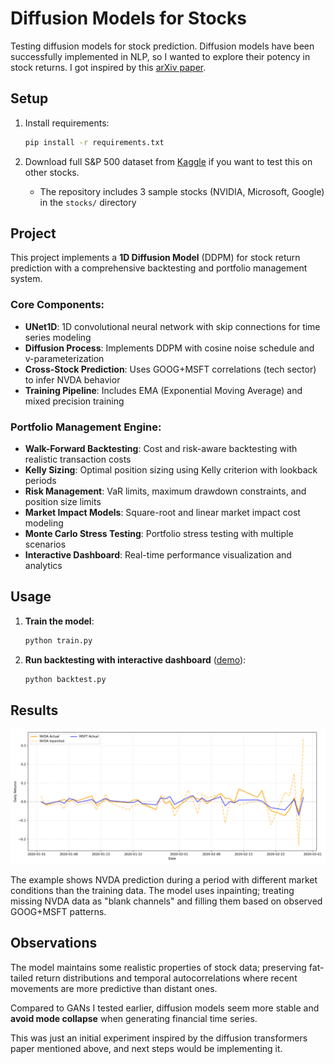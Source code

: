 # Diffusion Models for Stocks

Testing diffusion models for stock prediction. Diffusion models have been successfully implemented in NLP, so I wanted to explore their potency in stock returns. I got inspired by this [arXiv paper](https://arxiv.org/html/2402.06656v1).

## Setup

1. Install requirements:
   ```bash
   pip install -r requirements.txt
   ```

2. Download full S&P 500 dataset from [Kaggle](https://www.kaggle.com/datasets/camnugent/sandp500) if you want to test this on other stocks.
   - The repository includes 3 sample stocks (NVIDIA, Microsoft, Google) in the `stocks/` directory

## Project

This project implements a **1D Diffusion Model** (DDPM) for stock return prediction with a comprehensive backtesting and portfolio management system.

### Core Components:
- **UNet1D**: 1D convolutional neural network with skip connections for time series modeling
- **Diffusion Process**: Implements DDPM with cosine noise schedule and v-parameterization  
- **Cross-Stock Prediction**: Uses GOOG+MSFT correlations (tech sector) to infer NVDA behavior
- **Training Pipeline**: Includes EMA (Exponential Moving Average) and mixed precision training

### Portfolio Management Engine:
- **Walk-Forward Backtesting**: Cost and risk-aware backtesting with realistic transaction costs
- **Kelly Sizing**: Optimal position sizing using Kelly criterion with lookback periods
- **Risk Management**: VaR limits, maximum drawdown constraints, and position size limits
- **Market Impact Models**: Square-root and linear market impact cost modeling
- **Monte Carlo Stress Testing**: Portfolio stress testing with multiple scenarios
- **Interactive Dashboard**: Real-time performance visualization and analytics

## Usage

1. **Train the model**:
   ```bash
   python train.py
   ```

2. **Run backtesting with interactive dashboard** ([demo](https://github.com/houdinied/diffusion)):
   ```bash
   python backtest.py
   ```
## Results

![NVDA vs MSFT Inpainting Results](imgs/nvda_msft_inpaint.png)

The example shows NVDA prediction during a period with different market conditions than the training data. The model uses inpainting; treating missing NVDA data as "blank channels" and filling them based on observed GOOG+MSFT patterns.

## Observations

The model maintains some realistic properties of stock data; preserving fat-tailed return distributions and temporal autocorrelations where recent movements are more predictive than distant ones.

Compared to GANs I tested earlier, diffusion models seem more stable and **avoid mode collapse** when generating financial time series.

This was just an initial experiment inspired by the diffusion transformers paper mentioned above, and next steps would be implementing it.
